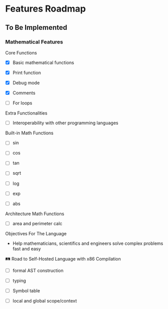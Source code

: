 # Features Roadmap

## To Be Implemented

### Mathematical Features

Core Functions

- [x] Basic mathematical functions

- [x] Print function

- [x] Debug mode

- [x] Comments

- [ ] For loops

Extra Functionalities

- [ ] Interoperability with other programming languages

Built-in Math Functions

- [ ] sin

- [ ] cos

- [ ] tan

- [ ] sqrt

- [ ] log

- [ ] exp

- [ ] abs

Architecture Math Functions

- [ ] area and perimeter calc

Objectives For The Language

- Help mathematicians, scientifics and engineers solve complex problems fast and easy

🛤️ Road to Self-Hosted Language with x86 Compilation

- [ ] formal AST construction

- [ ] typing

- [ ] Symbol table

- [ ] local and global scope/context


